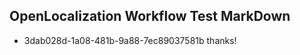 ## OpenLocalization Workflow Test MarkDown
* 3dab028d-1a08-481b-9a88-7ec89037581b thanks!

<!--HONumber=Aug16_HO3-->



